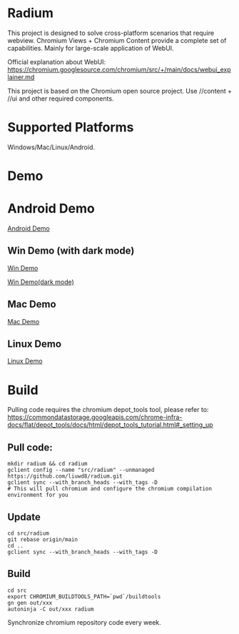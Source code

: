 # Radium

This project is designed to solve cross-platform scenarios that require webview. Chromium Views + Chromium Content provide a complete set of capabilities. Mainly for large-scale application of WebUI.

Official explanation about WebUI: https://chromium.googlesource.com/chromium/src/+/main/docs/webui_explainer.md

This project is based on the Chromium open source project. Use //content + //ui and other required components.

# Supported Platforms

Windows/Mac/Linux/Android.

# Demo

# Android Demo
[Android Demo](https://github.com/user-attachments/assets/504f4d84-204e-45a8-bd89-d66c979a5355)

## Win Demo (with dark mode)
[Win Demo](https://github.com/user-attachments/assets/9d9608b3-dc6c-4595-9761-3aacd8877d0d)

[Win Demo(dark mode)](https://github.com/user-attachments/assets/8a7ef266-d1a8-48dc-9179-a671ec6b6f4b)

## Mac Demo
[Mac Demo](https://github.com/user-attachments/assets/a5c45bf1-fb70-4a2b-9b62-03c0c4060a7f)

## Linux Demo
[Linux Demo](https://github.com/user-attachments/assets/3cc0ed85-7389-4d34-914c-9c34ab3f956c)

# Build
Pulling code requires the chromium depot_tools tool, please refer to: https://commondatastorage.googleapis.com/chrome-infra-docs/flat/depot_tools/docs/html/depot_tools_tutorial.html#_setting_up

## Pull code:
```shell
mkdir radium && cd radium
gclient config --name "src/radium" --unmanaged https://github.com/liuwd8/radium.git
gclient sync --with_branch_heads --with_tags -D
# This will pull chromium and configure the chromium compilation environment for you
```

## Update
```shell
cd src/radium
git rebase origin/main
cd ..
gclient sync --with_branch_heads --with_tags -D
```

## Build
```shell
cd src
export CHROMIUM_BUILDTOOLS_PATH=`pwd`/buildtools
gn gen out/xxx
autoninja -C out/xxx radium
```

Synchronize chromium repository code every week.
